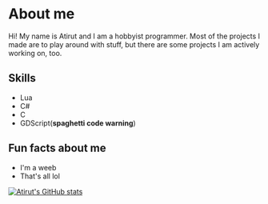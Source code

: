 # About me
Hi! My name is Atirut and I am a hobbyist programmer. Most of the projects I made are to play around with stuff, but there are some projects I am actively working on, too.

## Skills
- Lua
- C#
- C
- GDScript(**spaghetti code warning**)

## Fun facts about me
- I'm a weeb
- That's all lol

[![Atirut's GitHub stats](https://github-readme-stats.vercel.app/api?username=atirut-w)](https://github.com/anuraghazra/github-readme-stats)
